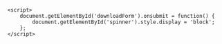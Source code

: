 <style>
        body {
            font-family: Arial, sans-serif;
            max-width: 500px;
            margin: 0 auto;
            padding: 20px;
        }
        h2 {
            color: #333;
        }
        form {
            background-color: #f4f4f4;
            padding: 20px;
            border-radius: 5px;
        }
        label {
            display: block;
            margin-bottom: 5px;
        }
        input[type="text"] {
            width: 100%;
            padding: 8px;
            margin-bottom: 10px;
            border: 1px solid #ddd;
            border-radius: 4px;
            box-sizing: border-box;
        }
        input[type="submit"] {
            background-color: #4CAF50;
            color: white;
            padding: 10px 15px;
            border: none;
            border-radius: 4px;
            cursor: pointer;
        }
        input[type="submit"]:hover {
            background-color: #45a049;
        }
        #spinner {
            display: none;
            text-align: center;
            margin-top: 20px;
        }
        .loader {
            border: 5px solid #f3f3f3;
            border-top: 5px solid #3498db;
            border-radius: 50%;
            width: 50px;
            height: 50px;
            animation: spin 1s linear infinite;
            display: inline-block;
        }
        @keyframes spin {
            0% { transform: rotate(0deg); }
            100% { transform: rotate(360deg); }
        }
    </style>



    <script>
        document.getElementById('downloadForm').onsubmit = function() {
            document.getElementById('spinner').style.display = 'block';
        };
    </script>

